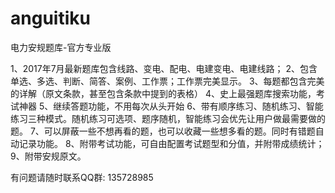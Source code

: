 # anguitiku
电力安规题库-官方专业版

1、2017年7月最新题库包含线路、变电、配电、电建变电、电建线路；
2、包含单选、多选、判断、简答、案例、工作票；工作票完美显示。
3、每题都包含完美的详解（原文条款，甚至包含条款中提到的表格）
4、史上最强题库搜索功能，考试神器
5、继续答题功能，不用每次从头开始
6、带有顺序练习、随机练习、智能练习三种模式。随机练习可选项、题序随机，智能练习会优先让用户做最需要做的题。
7、可以屏蔽一些不想再看的题，也可以收藏一些想多看的题。同时有错题自动记录功能。
8、附带考试功能，可自由配置考试题型和分值，并附带成绩统计；
9、附带安规原文。

有问题请随时联系QQ群: 135728985
